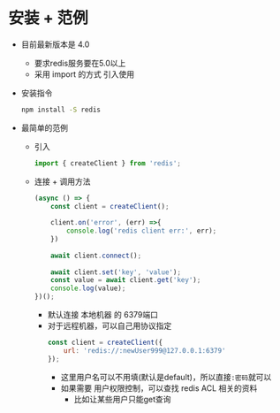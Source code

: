 # 安装 + 范例

- 目前最新版本是 4.0
    - 要求redis服务要在5.0以上
    - 采用 import 的方式 引入使用

- 安装指令
    ```bash
    npm install -S redis
    ```
    
- 最简单的范例
    - 引入
        ```js
        import { createClient } from 'redis';
        ```
    - 连接 + 调用方法
        ```js
        (async () => {
            const client = createClient();
            
            client.on('error', (err) =>{
                console.log('redis client err:', err);
            })
            
            await client.connect();
            
            await client.set('key', 'value');
            const value = await client.get('key');
            console.log(value);
        })();
        ```
        - 默认连接 本地机器 的 6379端口
        - 对于远程机器，可以自己用协议指定
            ```js
            const client = createClient({
                url: 'redis://:newUser999@127.0.0.1:6379'
            });
            ```
            - 这里用户名可以不用填(默认是default)，所以直接`:密码`就可以
            - 如果需要 用户权限控制，可以查找 redis ACL 相关的资料
                - 比如让某些用户只能get查询
